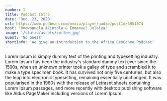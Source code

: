 ```yaml
---
number: 1
title: Podcast Intro
date: 'Dec. 23, 2020'
url: https://www.podbean.com/media/player/audio/postId/6951074
host: 'Omowonuola Akintola & Emmanuel Jolaiya'
image: '/static/assets/coffee.jpg'
Guest: 'No Guest'
shortInfo: 'We give an introduction to the Africa GeoConvo Podcast'
---
```

Lorem Ipsum is simply dummy text of the printing and typesetting industry. Lorem Ipsum has been the industry's standard dummy text ever since the 1500s, when an unknown printer took a galley of type and scrambled it to make a type specimen book. It has survived not only five centuries, but also the leap into electronic typesetting, remaining essentially unchanged. It was popularised in the 1960s with the release of Letraset sheets containing Lorem Ipsum passages, and more recently with desktop publishing software like Aldus PageMaker including versions of Lorem Ipsum.